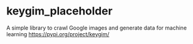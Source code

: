 # keygim_placeholder
A simple library to crawl Google images and generate data for machine learning
https://pypi.org/project/keygim/
